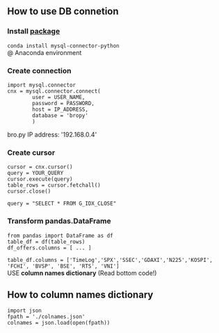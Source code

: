 ## How to use DB connetion

### Install [package](https://pypi.python.org/pypi/mysql-connector-python) 
`conda install mysql-connector-python`  
@ Anaconda environment  

### Create connection
```
import mysql.connector
cnx = mysql.connector.connect(
        user = USER_NAME,
        password = PASSWORD,
        host = IP_ADDRESS, 
        database = 'bropy'
        )
```
bro.py IP address: '192.168.0.4'  

### Create cursor
```
cursor = cnx.cursor()
query = YOUR_QUERY
cursor.execute(query)
table_rows = cursor.fetchall()
cursor.close()
```
`query = "SELECT * FROM G_IDX_CLOSE"`

### Transform pandas.DataFrame
```
from pandas import DataFrame as df
table_df = df(table_rows)
df_offers.columns = [ ... ]
```
`table_df.columns = ['TimeLog','SPX','SSEC','GDAXI','N225','KOSPI', 'FCHI', 'BVSP', 'BSE', 'RTS', 'VNI']`  
USE **column names dictionary** (Read bottom code!)



## How to column names dictionary
```
import json
fpath = './colnames.json'
colnames = json.load(open(fpath))
```
